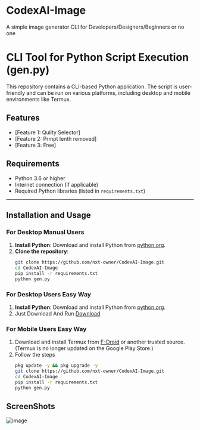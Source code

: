 # CodexAI-Image
A simple image generator CLI for Developers/Designers/Beginners or no one 
# CLI Tool for Python Script Execution (gen.py)

This repository contains a CLI-based Python application. The script is user-friendly and can be run on various platforms, including desktop and mobile environments like Termux.

## Features
- [Feature 1: Qulity Selector]
- [Feature 2: Prmpt lenth removed]
- [Feature 3: Free]

## Requirements
- Python 3.6 or higher
- Internet connection (if applicable)
- Required Python libraries (listed in `requirements.txt`)

---

## Installation and Usage

### For Desktop Manual Users
1. **Install Python**: Download and install Python from [python.org](https://www.python.org/).
2. **Clone the repository**:
   ```bash
   git clone https://github.com/nxt-owner/CodexAI-Image.git
   cd CodexAI-Image
   pip install -r requirements.txt
   python gen.py

### For Desktop Users Easy Way
1. **Install Python**: Download and install Python from [python.org](https://www.python.org/).
2. Just Download And Run [Download](https://github.com/nxt-owner/CodexAI-Image/releases/download/v1.0.0/v1.0.0.exe)

### For Mobile Users Easy Way
1. Download and install Termux from [F-Droid](https://f-droid.org/en/packages/com.termux/) or another trusted source. (Termux is no longer updated on the Google Play Store.)
2. Follow the steps
   ```bash
   pkg update -y && pkg upgrade -y
   git clone https://github.com/nxt-owner/CodexAI-Image.git
   cd CodexAI-Image
   pip install -r requirements.txt
   python gen.py

## ScreenShots

![image](https://github.com/user-attachments/assets/82ae548e-891b-4482-b839-4b78ac04d689)



